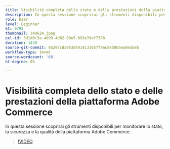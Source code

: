 ```yaml
---
title: Visibilità completa dello stato e delle prestazioni della piattaforma Adobe Commerce
description: In questa sessione scoprirai gli strumenti disponibili per monitorare lo stato, la sicurezza e la qualità della piattaforma Adobe Commerce.
role: User
level: Beginner
kt: 9792
thumbnail: 340624.jpeg
exl-id: 3d1d0c3a-4d99-4d82-89e5-693e7def7378
duration: 1428
source-git-commit: 9a297cda953d4414131657f9ac84580aea0eabeb
workflow-type: tm+mt
source-wordcount: '68'
ht-degree: 0%

---
```


# Visibilità completa dello stato e delle prestazioni della piattaforma Adobe Commerce

In questa sessione scoprirai gli strumenti disponibili per monitorare lo stato, la sicurezza e la qualità della piattaforma Adobe Commerce.

>[!VIDEO](https://video.tv.adobe.com/v/3456870/?quality=12&learn=on&captions=ita)
